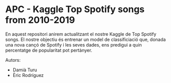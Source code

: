 # APC - Kaggle Top Spotify songs from 2010-2019

En aquest repositori anirem actualitzant el nostre Kaggle de Top Spotify songs. El nostre objectiu és entrenar un model de classificiació que, donada una nova cançó de Spotify i les seves dades, ens predigui a quin percentatge de popularitat pot pertànyer.

Autors:
* Damià Turu
* Èric Rodríguez
